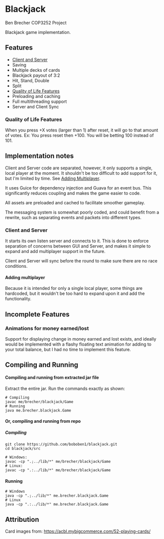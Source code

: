# Blackjack


Ben Brecher
COP3252 Project

Blackjack game implementation.

## Features

* [Client and Server](#client-and-server)
* Saving
* Multiple decks of cards
* Blackjack payout of 3:2
* Hit, Stand, Double
* Split
* [Quality of Life Features](#quality-of-life-features)
* Preloading and caching
* Full multithreading support
* Server and Client Sync


### Quality of Life Features

When you press +X votes (larger than 1) after reset, it will go to that amount of votes.
Ex: You press reset then +100. You will be betting 100 instead of 101.

## Implementation notes

Client and Server code are separated, however, it only supports a single, local player at the moment. It shouldn't be
too difficult to add support for it, but I'm limited by time. See [Adding Multiplayer](#adding-multiplayer).

It uses Guice for dependency injection and Guava for an event bus. This significantly reduces coupling and makes the game
easier to code.

All assets are preloaded and cached to facilitate smoother gameplay.

The messaging system is somewhat poorly coded, and could benefit from a rewrite, such as separating events and packets
into different types.


### Client and Server

It starts its own listen server and connects to it. This is done to enforce separation of concerns between GUI and Server,
and makes it simple to expand and add multiplayer support in the future.

Client and Server will sync before the round to make sure there are no race conditions.

#### Adding multiplayer

Because it is intended for only a single local player, some things are hardcoded, but it wouldn't be too hard to 
expand upon it and add the functionality.


## Incomplete Features

### Animations for money earned/lost
Support for displaying change in money earned and lost exists, and ideally would be implemented with a flashy floating 
text animation for adding to your total balance, but I had no time to implement this feature.

## Compiling and Running


#### Compiling and running from extracted jar file


Extract the entire jar.
Run the commands exactly as shown:

```shell
# Compiling
javac me/brecher/blackjack/Game
# Running
java me.brecher.blackjack.Game
```

#### Or, compiling and running from repo

##### Compiling
```shell
git clone https://github.com/boboben1/blackjack.git
cd blackjack/src

# Windows:
javac -cp ".;../lib/*" me/brecher/blackjack/Game
# Linux:
javac -cp ".:../lib/*" me/brecher/blackjack/Game
```

#### Running

```shell
# Windows
java -cp ".;../lib/*" me.brecher.blackjack.Game
# Linux
java -cp ".:../lib/*" me.brecher.blackjack.Game
```

## Attribution

Card images from:
https://acbl.mybigcommerce.com/52-playing-cards/